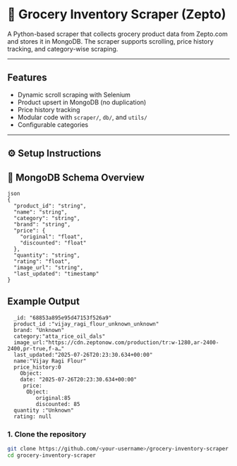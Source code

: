 # 🛒 Grocery Inventory Scraper (Zepto)

A Python-based scraper that collects grocery product data from Zepto.com and stores it in MongoDB. The scraper supports scrolling, price history tracking, and category-wise scraping.

---

##  Features

- Dynamic scroll scraping with Selenium
- Product upsert in MongoDB (no duplication)
- Price history tracking
- Modular code with `scraper/`, `db/`, and `utils/`
- Configurable categories

---

## ⚙ Setup Instructions

## 🧾 MongoDB Schema Overview

```
json
{
  "product_id": "string",
  "name": "string",
  "category": "string",
  "brand": "string",
  "price": {
    "original": "float",
    "discounted": "float"
  },
  "quantity": "string",
  "rating": "float",
  "image_url": "string",
  "last_updated": "timestamp"
}
```
## Example Output 
```
  _id: "68853a895e95d47153f526a9"
  product_id :"vijay_ragi_flour_unknown_unknown"
  brand: "Unknown"
  category:"atta_rice_oil_dals"
  image_url:"https://cdn.zeptonow.com/production/tr:w-1280,ar-2400-2400,pr-true,f-a…"
  last_updated:"2025-07-26T20:23:30.634+00:00"
  name:"Vijay Ragi Flour"
  price_history:0
    Object:
    date: "2025-07-26T20:23:30.634+00:00"
     price:
      Object:
         original:85
         discounted: 85
  quantity :"Unknown"
  rating: null
```
### 1. Clone the repository

```bash
git clone https://github.com/<your-username>/grocery-inventory-scraper.git
cd grocery-inventory-scraper
